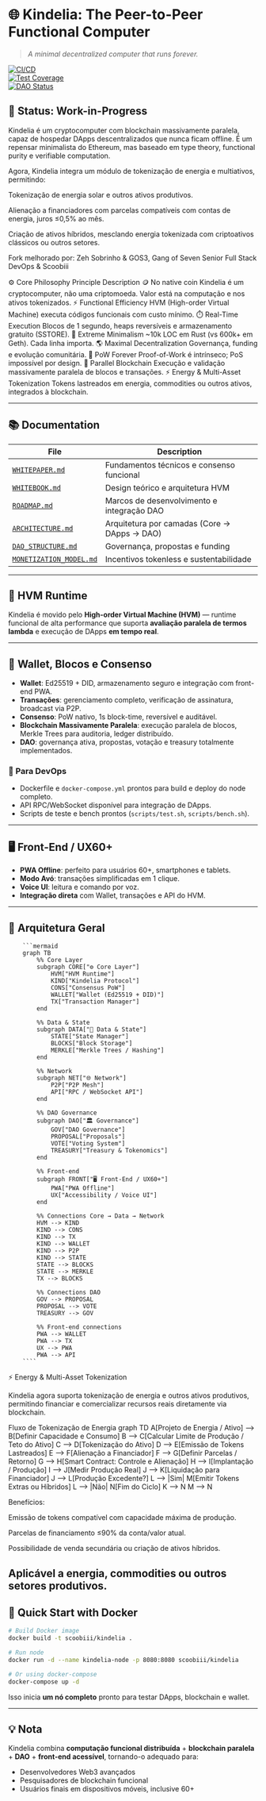 
# 🌐 Kindelia: The Peer-to-Peer Functional Computer  
> *A minimal decentralized computer that runs forever.*  

[![CI/CD](https://img.shields.io/github/actions/workflow/status/scoobiii/Kindelia/ci.yml)](https://github.com/scoobiii/Kindelia/actions)  
[![Test Coverage](https://img.shields.io/badge/coverage-95%25-brightgreen)](https://github.com/scoobiii/Kindelia)  
[![DAO Status](https://img.shields.io/badge/DAO-Active-blue)](https://github.com/scoobiii/Kindelia/blob/master/docs/DAO_STRUCTURE.md)  



## 🚧 Status: Work-in-Progress

Kindelia é um cryptocomputer com blockchain massivamente paralela, capaz de hospedar DApps descentralizados que nunca ficam offline.
É um repensar minimalista do Ethereum, mas baseado em type theory, functional purity e verifiable computation.

Agora, Kindelia integra um módulo de tokenização de energia e multiativos, permitindo:

Tokenização de energia solar e outros ativos produtivos.

Alienação a financiadores com parcelas compatíveis com contas de energia, juros ≤0,5% ao mês.

Criação de ativos híbridos, mesclando energia tokenizada com criptoativos clássicos ou outros setores.

Fork melhorado por: Zeh Sobrinho & GOS3, Gang of Seven Senior Full Stack DevOps & Scoobiii

⚙️ Core Philosophy
    Principle	Description
    🪙 No native coin	Kindelia é um cryptocomputer, não uma criptomoeda. Valor está na computação e nos ativos tokenizados.
    ⚡ Functional Efficiency	HVM (High-order Virtual Machine) executa códigos funcionais com custo mínimo.
    ⏱️ Real-Time Execution	Blocos de 1 segundo, heaps reversíveis e armazenamento gratuito (SSTORE).
    🧩 Extreme Minimalism	~10k LOC em Rust (vs 600k+ em Geth). Cada linha importa.
    🌎 Maximal Decentralization	Governança, funding e evolução comunitária.
    🧱 PoW Forever	Proof-of-Work é intrínseco; PoS impossível por design.
    🔄 Parallel Blockchain	Execução e validação massivamente paralela de blocos e transações.
    ⚡ Energy & Multi-Asset Tokenization	Tokens lastreados em energia, commodities ou outros ativos, integrados à blockchain.

---

## 📚 Documentation

| File | Description |
|------|--------------|
| [`WHITEPAPER.md`](https://github.com/scoobiii/Kindelia/blob/master/WHITEPAPER.md) | Fundamentos técnicos e consenso funcional |
| [`WHITEBOOK.md`](https://github.com/scoobiii/Kindelia/blob/master/WHITEBOOK.md) | Design teórico e arquitetura HVM |
| [`ROADMAP.md`](https://github.com/scoobiii/Kindelia/blob/master/ROADMAP.md) | Marcos de desenvolvimento e integração DAO |
| [`ARCHITECTURE.md`](https://github.com/scoobiii/Kindelia/blob/master/docs/ARCHITECTURE.md) | Arquitetura por camadas (Core → DApps → DAO) |
| [`DAO_STRUCTURE.md`](https://github.com/scoobiii/Kindelia/blob/master/docs/DAO_STRUCTURE.md) | Governança, propostas e funding |
| [`MONETIZATION_MODEL.md`](https://github.com/scoobiii/Kindelia/blob/master/docs/MONETIZATION_MODEL.md) | Incentivos tokenless e sustentabilidade |

---

## 🧠 HVM Runtime

Kindelia é movido pelo **High-order Virtual Machine (HVM)** — runtime funcional de alta performance que suporta **avaliação paralela de termos lambda** e execução de DApps **em tempo real**.

---

## 💾 Wallet, Blocos e Consenso

- **Wallet**: Ed25519 + DID, armazenamento seguro e integração com front-end PWA.  
- **Transações**: gerenciamento completo, verificação de assinatura, broadcast via P2P.  
- **Consenso**: PoW nativo, 1s block-time, reversível e auditável.  
- **Blockchain Massivamente Paralela**: execução paralela de blocos, Merkle Trees para auditoria, ledger distribuído.  
- **DAO**: governança ativa, propostas, votação e treasury totalmente implementados.  

### 🔧 Para DevOps
- Dockerfile e `docker-compose.yml` prontos para build e deploy do node completo.  
- API RPC/WebSocket disponível para integração de DApps.  
- Scripts de teste e bench prontos (`scripts/test.sh`, `scripts/bench.sh`).  

---

## 🖥️ Front-End / UX60+

- **PWA Offline**: perfeito para usuários 60+, smartphones e tablets.  
- **Modo Avó**: transações simplificadas em 1 clique.  
- **Voice UI**: leitura e comando por voz.  
- **Integração direta** com Wallet, transações e API do HVM.  

---

## 🌳 Arquitetura Geral

        ```mermaid
        graph TB
            %% Core Layer
            subgraph CORE["⚙️ Core Layer"]
                HVM["HVM Runtime"]
                KIND["Kindelia Protocol"]
                CONS["Consensus PoW"]
                WALLET["Wallet (Ed25519 + DID)"]
                TX["Transaction Manager"]
            end
        
            %% Data & State
            subgraph DATA["💾 Data & State"]
                STATE["State Manager"]
                BLOCKS["Block Storage"]
                MERKLE["Merkle Trees / Hashing"]
            end
        
            %% Network
            subgraph NET["🌐 Network"]
                P2P["P2P Mesh"]
                API["RPC / WebSocket API"]
            end
        
            %% DAO Governance
            subgraph DAO["🏛️ Governance"]
                GOV["DAO Governance"]
                PROPOSAL["Proposals"]
                VOTE["Voting System"]
                TREASURY["Treasury & Tokenomics"]
            end
        
            %% Front-end
            subgraph FRONT["🖥️ Front-End / UX60+"]
                PWA["PWA Offline"]
                UX["Accessibility / Voice UI"]
            end
        
            %% Connections Core → Data → Network
            HVM --> KIND
            KIND --> CONS
            KIND --> TX
            KIND --> WALLET
            KIND --> P2P
            KIND --> STATE
            STATE --> BLOCKS
            STATE --> MERKLE
            TX --> BLOCKS
        
            %% Connections DAO
            GOV --> PROPOSAL
            PROPOSAL --> VOTE
            TREASURY --> GOV
        
            %% Front-end connections
            PWA --> WALLET
            PWA --> TX
            UX --> PWA
            PWA --> API
        ````
⚡ Energy & Multi-Asset Tokenization

Kindelia agora suporta tokenização de energia e outros ativos produtivos, permitindo financiar e comercializar recursos reais diretamente via blockchain.

Fluxo de Tokenização de Energia
        graph TD
            A[Projeto de Energia / Ativo] --> B[Definir Capacidade e Consumo]
            B --> C[Calcular Limite de Produção / Teto do Ativo]
            C --> D[Tokenização do Ativo]
            D --> E[Emissão de Tokens Lastreados]
            E --> F[Alienação a Financiador]
            F --> G[Definir Parcelas / Retorno]
            G --> H[Smart Contract: Controle e Alienação]
            H --> I[Implantação / Produção]
            I --> J[Medir Produção Real]
            J --> K[Liquidação para Financiador]
            J --> L[Produção Excedente?]
            L --> |Sim| M[Emitir Tokens Extras ou Híbridos]
            L --> |Não| N[Fim do Ciclo]
            K --> N
            M --> N


Benefícios:

Emissão de tokens compatível com capacidade máxima de produção.

Parcelas de financiamento ≤90% da conta/valor atual.

Possibilidade de venda secundária ou criação de ativos híbridos.

Aplicável a energia, commodities ou outros setores produtivos.
---

## 🚀 Quick Start with Docker

```bash
# Build Docker image
docker build -t scoobiii/kindelia .

# Run node
docker run -d --name kindelia-node -p 8080:8080 scoobiii/kindelia

# Or using docker-compose
docker-compose up -d
```

Isso inicia **um nó completo** pronto para testar DApps, blockchain e wallet.

---

## 💡 Nota

Kindelia combina **computação funcional distribuída** + **blockchain paralela** + **DAO** + **front-end acessível**, tornando-o adequado para:

* Desenvolvedores Web3 avançados
* Pesquisadores de blockchain funcional
* Usuários finais em dispositivos móveis, inclusive 60+

